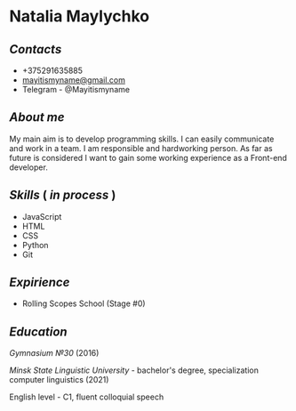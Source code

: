 # Natalia Maylychko
## *Contacts*
* +375291635885
* mayitismyname@gmail.com
* Telegram - @Mayitismyname
## *About me*
My main aim is to develop programming skills. I can easily communicate and work in a team. I am responsible and hardworking person. As far as future is considered I want to gain some working experience as a Front-end developer.
## *Skills*  ( *in process* )
* JavaScript 
* HTML
* CSS
* Python
* Git

## *Expirience*
* Rolling Scopes School (Stage #0)

## *Education*
*Gymnasium №30* (2016)

*Minsk State Linguistic University* - bachelor's degree, specialization computer linguistics (2021)

English level - C1, fluent colloquial speech
